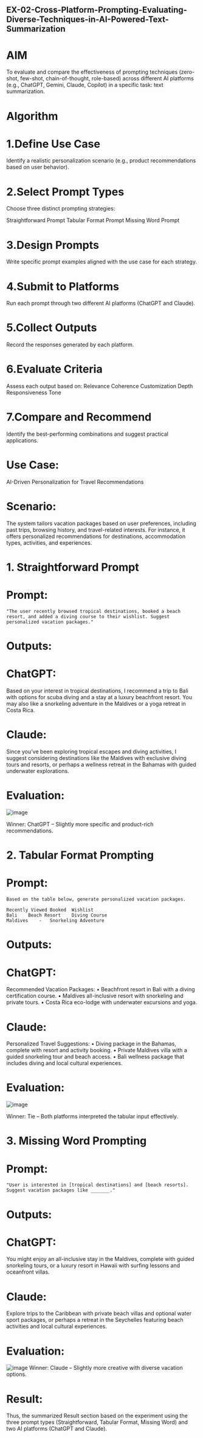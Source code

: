## EX-02-Cross-Platform-Prompting-Evaluating-Diverse-Techniques-in-AI-Powered-Text-Summarization
# AIM
To evaluate and compare the effectiveness of prompting techniques (zero-shot, few-shot, chain-of-thought, role-based) across different AI platforms (e.g., ChatGPT, Gemini, Claude, Copilot) in a specific task: text summarization.

# Algorithm
# 1.Define Use Case
Identify a realistic personalization scenario (e.g., product recommendations based on user behavior).

# 2.Select Prompt Types
Choose three distinct prompting strategies:

Straightforward Prompt Tabular Format Prompt Missing Word Prompt

# 3.Design Prompts
Write specific prompt examples aligned with the use case for each strategy.

# 4.Submit to Platforms
Run each prompt through two different AI platforms (ChatGPT and Claude).

# 5.Collect Outputs
Record the responses generated by each platform.

# 6.Evaluate Criteria
Assess each output based on: Relevance Coherence Customization Depth Responsiveness Tone

# 7.Compare and Recommend
Identify the best-performing combinations and suggest practical applications.

# Use Case:
AI-Driven Personalization for Travel Recommendations

# Scenario:
The system tailors vacation packages based on user preferences, including past trips, browsing history, and travel-related interests. For instance, it offers personalized recommendations for destinations, accommodation types, activities, and experiences.

# 1. Straightforward Prompt
# Prompt:
```
"The user recently browsed tropical destinations, booked a beach resort, and added a diving course to their wishlist. Suggest personalized vacation packages."
```
# Outputs:
# ChatGPT:
Based on your interest in tropical destinations, I recommend a trip to Bali with options for scuba diving and a stay at a luxury beachfront resort. You may also like a snorkeling adventure in the Maldives or a yoga retreat in Costa Rica.

# Claude:
Since you’ve been exploring tropical escapes and diving activities, I suggest considering destinations like the Maldives with exclusive diving tours and resorts, or perhaps a wellness retreat in the Bahamas with guided underwater explorations.

# Evaluation:
![image](https://github.com/user-attachments/assets/308bc314-5856-4768-9a7b-fc1e1105a784)

Winner: ChatGPT – Slightly more specific and product-rich recommendations.

# 2. Tabular Format Prompting
# Prompt:
```
Based on the table below, generate personalized vacation packages.

Recently Viewed	Booked	Wishlist
Bali	Beach Resort	Diving Course
Maldives	-	Snorkeling Adventure
```
# Outputs:
# ChatGPT:
Recommended Vacation Packages: • Beachfront resort in Bali with a diving certification course. • Maldives all-inclusive resort with snorkeling and private tours. • Costa Rica eco-lodge with underwater excursions and yoga.

# Claude:
Personalized Travel Suggestions: • Diving package in the Bahamas, complete with resort and activity booking. • Private Maldives villa with a guided snorkeling tour and beach access. • Bali wellness package that includes diving and local cultural experiences.

# Evaluation:
![image](https://github.com/user-attachments/assets/55327465-b176-4823-933a-1e42f4129479)

Winner: Tie – Both platforms interpreted the tabular input effectively.

# 3. Missing Word Prompting
# Prompt:
```
"User is interested in [tropical destinations] and [beach resorts]. Suggest vacation packages like _______."
```
# Outputs:
# ChatGPT:
You might enjoy an all-inclusive stay in the Maldives, complete with guided snorkeling tours, or a luxury resort in Hawaii with surfing lessons and oceanfront villas.

# Claude:
Explore trips to the Caribbean with private beach villas and optional water sport packages, or perhaps a retreat in the Seychelles featuring beach activities and local cultural experiences.

# Evaluation:
![image](https://github.com/user-attachments/assets/979ab7be-3bdc-44e1-af9b-40c822bdc37d)
Winner: Claude – Slightly more creative with diverse vacation options.

# Result:
Thus, the summarized Result section based on the experiment using the three prompt types (Straightforward, Tabular Format, Missing Word) and two AI platforms (ChatGPT and Claude).
